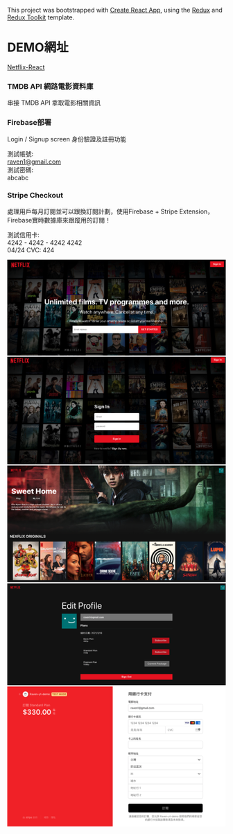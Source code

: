 This project was bootstrapped with [Create React App](https://github.com/facebook/create-react-app), using the [Redux](https://redux.js.org/) and [Redux Toolkit](https://redux-toolkit.js.org/) template.

# DEMO網址

[Netflix-React](https://nexflix-clone-313bf.web.app/)

### TMDB API 網路電影資料庫
串接 TMDB API 拿取電影相關資訊

### Firebase部署

Login / Signup screen 身份驗證及註冊功能    

測試帳號:    
	raven1@gmail.com   
測試密碼:   
	abcabc   

### Stripe Checkout

處理用戶每月訂閱並可以跟換訂閱計劃，使用Firebase + Stripe Extension，Firebase實時數據庫來跟蹤用的訂閱！   

測試信用卡:   
	4242 - 4242 - 4242 4242   
	04/24  CVC: 424   



![](https://github.com/joy93625/netflix-react/blob/main/img/01.png)
![](https://github.com/joy93625/netflix-react/blob/main/img/05.png)
![](https://github.com/joy93625/netflix-react/blob/main/img/02.png)
![](https://github.com/joy93625/netflix-react/blob/main/img/03.png)
![](https://github.com/joy93625/netflix-react/blob/main/img/04.png)
